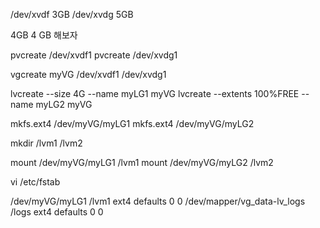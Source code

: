 /dev/xvdf 
3GB
/dev/xvdg
5GB

4GB 4 GB 해보자

pvcreate /dev/xvdf1
pvcreate /dev/xvdg1

vgcreate myVG /dev/xvdf1 /dev/xvdg1

lvcreate --size 4G --name myLG1 myVG
lvcreate --extents 100%FREE --name myLG2 myVG

mkfs.ext4 /dev/myVG/myLG1
mkfs.ext4 /dev/myVG/myLG2

mkdir /lvm1 /lvm2

mount /dev/myVG/myLG1 /lvm1
mount /dev/myVG/myLG2 /lvm2


vi /etc/fstab

/dev/myVG/myLG1                    /lvm1        ext4    defaults          0   0
/dev/mapper/vg_data-lv_logs                   /logs       ext4    defaults          0   0
